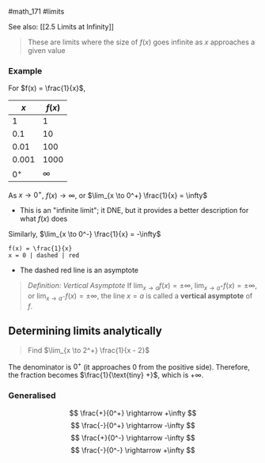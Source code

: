 #math_171 #limits

See also: [[2.5 Limits at Infinity]]

> These are limits where the size of $f(x)$ goes infinite as $x$ approaches a given value

### Example

For $f(x) = \frac{1}{x}$,

| $x$ | $f(x)$ |
| --- | ------ |
| 1 | 1 |
| 0.1 | 10 |
| 0.01 | 100 |
| 0.001 | 1000 |
| $0^+$ | $\infty$ |

As $x \to 0^+$, $f(x) \to \infty$, or
$\lim_{x \to 0^+} \frac{1}{x} = \infty$
- This is an "infinite limit"; it DNE, but it provides a better description for what $f(x)$ does

Similarly, $\lim_{x \to 0^-} \frac{1}{x} = -\infty$

```desmos-graph
f(x) = \frac{1}{x}
x = 0 | dashed | red
```

- The dashed red line is an asymptote

> *Definition: Vertical Asymptote*
> If $\lim_{x \to a} f(x) = \pm \infty$, $\lim_{x \to a^+} f(x) = \pm \infty$, or $\lim_{x \to a^-} f(x) = \pm \infty$, the line $x = a$ is called a **vertical asymptote** of $f$.

## Determining limits analytically

> Find $\lim_{x \to 2^+} \frac{1}{x - 2}$

The denominator is $0^+$ (it approaches 0 from the positive side). Therefore, the fraction becomes $\frac{1}{\text{tiny} +}$, which is $+\infty$.

### Generalised

$$ \frac{+}{0^+} \rightarrow +\infty $$
$$ \frac{-}{0^+} \rightarrow -\infty $$
$$ \frac{+}{0^-} \rightarrow -\infty $$
$$ \frac{-}{0^-} \rightarrow +\infty $$